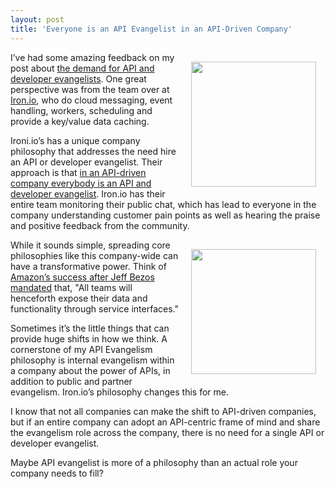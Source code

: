 ```yaml
---
layout: post
title: 'Everyone is an API Evangelist in an API-Driven Company'
---
```

<p><a title="Iron.io" href="http://www.iron.io/"><img style="padding: 15px;" src="http://kinlane-productions.s3.amazonaws.com/api-evangelist/ironio/ironio-logo.png" alt="" width="200" align="right" /></a></p>
<p>I&rsquo;ve had some amazing feedback on my post about&nbsp;<a title="the demand for API and developer evangelists" href="/2012/06/11/the-demand-for-api-and-developer-evangelists/">the demand for API and developer evangelists</a>.  One great perspective was from the team over at <a title="Iron.io" href="http://www.iron.io/">Iron.io</a>, who do cloud messaging, event handling, workers, scheduling and provide a key/value data caching.</p>
<p>Ironi.io&rsquo;s has a unique company philosophy that addresses the need hire an API or developer evangelist.  Their approach is that <span style="text-decoration: underline;">in an API-driven company everybody is an API and developer evangelist</span>.   Iron.io has their entire team monitoring their public chat, which has lead to everyone in the company understanding customer pain points as well as hearing the praise and positive feedback from the community.</p>
<p><a title="Iron.io" href="http://www.iron.io/"><img style="padding: 15px;" src="http://kinlane-productions.s3.amazonaws.com/api-evangelist/ironio/banner-scale-robot.png" alt="" width="200" align="right" /></a></p>
<p>While it sounds simple, spreading core philosophies like this company-wide can have a transformative power.  Think of <a title="Amazon&rsquo;s success after Jeff Bezos mandated" href="http://blog.apievangelist.com/2012/01/12/the-secret-to-amazons-success-internal-apis/">Amazon&rsquo;s success after Jeff Bezos mandated</a> that, "All teams will henceforth expose their data and functionality through service interfaces."</p>
<p>Sometimes it&rsquo;s the little things that can provide huge shifts in how we think.  A cornerstone of my API Evangelism philosophy is internal evangelism within a company about the power of APIs, in addition to public and partner evangelism.  Iron.io&rsquo;s philosophy changes this for me.</p>
<p>I know that not all companies can make the shift to API-driven companies, but if an entire company can adopt an API-centric frame of mind and share the evangelism role across the company, there is no need for a single API or developer evangelist.</p>
<p>Maybe API evangelist is more of a philosophy than an actual role your company needs to fill?</p>